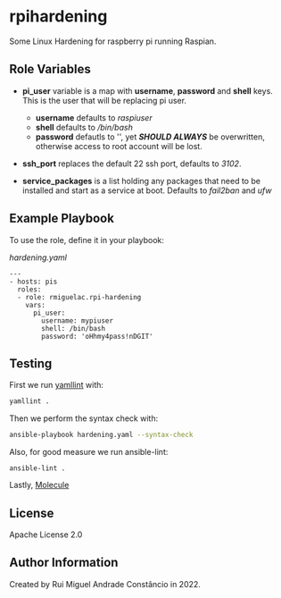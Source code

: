 rpihardening
=========

Some Linux Hardening for raspberry pi running Raspian.

**Role Variables**
--------------

* **pi_user** variable is a map with **username**, **password** and **shell** keys. This is the user that will be replacing pi user.  
  * **username** defaults to _raspiuser_  
  * **shell** defaults to _/bin/bash_  
  * **password** defautls to '', yet **_SHOULD ALWAYS_** be overwritten, otherwise access to root account will be lost.

* **ssh_port** replaces the default 22 ssh port, defaults to _3102_.

* **service_packages** is a list holding any packages that need to be installed and start as a service at boot. Defaults to _fail2ban_ and _ufw_

**Example Playbook**
----------------

To use the role, define it in your playbook:

_hardening.yaml_

```
---
- hosts: pis
  roles:
  - role: rmiguelac.rpi-hardening
    vars:
      pi_user:
        username: mypiuser
        shell: /bin/bash
        password: 'oHhmy4pass!nDGIT'
```

**Testing**
-------

First we run [yamllint](https://yamllint.readthedocs.io/en/stable/) with:

```bash
yamllint .
```

Then we perform the syntax check with:

```bash
ansible-playbook hardening.yaml --syntax-check
```

Also, for good measure we run ansible-lint:

```
ansible-lint .
```

Lastly, [Molecule](https://molecule.readthedocs.io/en/latest/)

**License**
-------

Apache License 2.0

**Author Information**
------------------

Created by Rui Miguel Andrade Constâncio in 2022.
